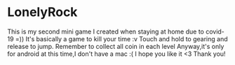 # LonelyRock
This is my second mini game I created when staying at home due to covid-19 =))
It's basically a game to kill your time :v Touch and hold to gearing and release to jump. Remember to collect all coin in each level
Anyway,it's only for android at this time,I don't have a mac :(
I hope you like it <3 Thank you!
